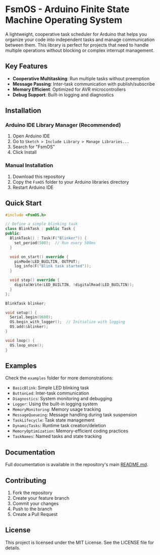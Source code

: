 # FsmOS - Arduino Finite State Machine Operating System

A lightweight, cooperative task scheduler for Arduino that helps you organize your code into independent tasks and manage communication between them. This library is perfect for projects that need to handle multiple operations without blocking or complex interrupt management.

## Key Features

- **Cooperative Multitasking**: Run multiple tasks without preemption
- **Message Passing**: Inter-task communication with publish/subscribe
- **Memory Efficient**: Optimized for AVR microcontrollers
- **Debug Support**: Built-in logging and diagnostics

## Installation

### Arduino IDE Library Manager (Recommended)
1. Open Arduino IDE
2. Go to `Sketch > Include Library > Manage Libraries...`
3. Search for "FsmOS"
4. Click Install

### Manual Installation
1. Download this repository
2. Copy the `FsmOS` folder to your Arduino libraries directory
3. Restart Arduino IDE

## Quick Start

```cpp
#include <FsmOS.h>

// Define a simple blinking task
class BlinkTask : public Task {
public:
  BlinkTask() : Task(F("Blinker")) {
    set_period(500);  // Run every 500ms
  }

  void on_start() override {
    pinMode(LED_BUILTIN, OUTPUT);
    log_info(F("Blink task started"));
  }

  void step() override {
    digitalWrite(LED_BUILTIN, !digitalRead(LED_BUILTIN));
  }
};

BlinkTask blinker;

void setup() {
  Serial.begin(9600);
  OS.begin_with_logger();  // Initialize with logging
  OS.add(&blinker);
}

void loop() {
  OS.loop_once();
}
```

## Examples

Check the `examples` folder for more demonstrations:
- `BasicBlink`: Simple LED blinking task
- `ButtonLed`: Inter-task communication
- `Diagnostics`: System monitoring and debugging
- `Logger`: Using the built-in logging system
- `MemoryMonitoring`: Memory usage tracking
- `MessageQueueing`: Message handling during task suspension
- `TaskLifecycle`: Task state management
- `DynamicTasks`: Runtime task creation/deletion
- `MemoryOptimization`: Memory-efficient coding practices
- `TaskNames`: Named tasks and state tracking

## Documentation

Full documentation is available in the repository's main [README.md](../README.md).

## Contributing

1. Fork the repository
2. Create your feature branch
3. Commit your changes
4. Push to the branch
5. Create a Pull Request

## License

This project is licensed under the MIT License. See the LICENSE file for details.